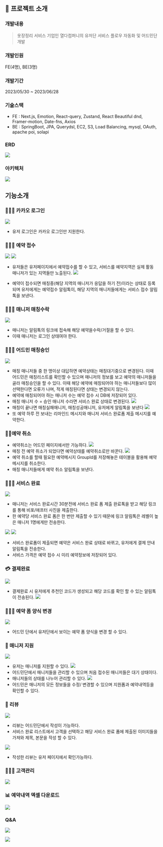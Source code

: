## 📢 프로젝트 소개
### 개발내용
> 옷장정리 서비스 기업인 열다컴퍼니의 유저단 서비스 플로우 자동화 및 어드민단 개발

### 개발인원 
FE(4명), BE(3명)
### 개발기간
2023/05/30 ~ 2023/06/28
### 기술스택 
- FE : Next.js, Emotion, React-query, Zustand, React Beautiful dnd, Framer-motion, Date-fns, Axios
- BE : SpringBoot, JPA, Querydsl, EC2, S3, Load Balancing, mysql, OAuth, apache poi, solapi
### ERD
![](https://velog.velcdn.com/images/yeeeerim_/post/1e732ed1-3c2a-48b7-a8e6-eeb2d0cbe06b/image.png)
### 아키텍처
![](https://velog.velcdn.com/images/yeeeerim_/post/cf72bc63-4144-42fc-b67d-5129ddb634ad/image.png)
    
## 기능소개

### 🙋🏻‍♀️ 카카오 로그인
![](https://velog.velcdn.com/images/yeeeerim_/post/2ac64dc4-0bd1-44a1-8adc-b1eacc21efce/image.gif)
- 유저 로그인은 카카오 로그인만 지원한다. 
### 🙋🏻‍♀️ 예약 접수
![](https://velog.velcdn.com/images/yeeeerim_/post/22ba63ac-8ffa-417c-9a8e-4d864ae832ba/image.gif)
![](https://velog.velcdn.com/images/yeeeerim_/post/94e44ce1-8229-4a0e-9f69-111fd1a23d90/image.gif)
- 유저들은 유저페이지에서 예약접수를 할 수 있고, 서비스를 예약지역은 실제 활동 매니저가 있는 지역들만 노출된다. 
![](https://velog.velcdn.com/images/yeeeerim_/post/9571125f-ed20-40d6-a307-105205c0e262/image.png)

 - 예약이 접수되면 매칭중(해당 지역의 매니저가 응답을 하기 전)이라는 상태로 등록되며 유저에게는 예약접수 알림톡이, 해당 지역의 매니저들에게는 서비스 접수 알림톡을 보낸다. 


### 🧑🏻‍💼 매니저 매칭수락
![](https://velog.velcdn.com/images/yeeeerim_/post/58c35b80-81e1-4262-81a8-aaebbdbbc322/image.gif)
- 매니저는 알림톡의 링크에 접속해 해당 예약을수락/거절을 할 수 있다. 
- 이때 매니저는 로그인 상태여야 한다. 
### 🧑🏻‍💻 어드민 매칭승인
![](https://velog.velcdn.com/images/yeeeerim_/post/cb5ada6f-baf4-4ba2-a088-40544fad737c/image.gif)
- 매칭 매니저들 중 한 명이상 대답하면 예약상태는 매칭대기중으로 변경된다. 이때 어드민은 매칭리스트를 확인할 수 있으며 매니저의 정보를 보고 예약의 매니저들을 골라 매칭승인을 할 수 있다. 이때 해당 예약에 매칭되어야 하는 매니저들보다 많이 선택한다면 오류가 나며, 적게 매칭된다면 상태는 변경되지 않는다. 
- 예약에 매칭되어야 하는 매니저 수는 예약 접수 시 DB에 저장되어 있다. 
- 매칭 매니저 수 = 승인 매니저 수라면 서비스 완료 상태로 변경된다. 
![](https://velog.velcdn.com/images/yeeeerim_/post/8d28c6c9-0434-480e-816c-3b84c252c54b/image.png)
- 매칭이 끝나면 매칭실패매니저, 매칭성공매니저, 유저에게 알림톡을 보낸다
![](https://velog.velcdn.com/images/yeeeerim_/post/4d146b53-b025-488e-9148-ae5b1a8aed35/image.png)
- 또 예약 하루 전 보내는 리마인드 메시지와 매니저 서비스 완료폼 제출 메시지를 예약한다. 
### 🙅🏻예약 취소
- 예약취소는 어드민 페이지에서만 가능하다. 
![](https://velog.velcdn.com/images/yeeeerim_/post/a6cb265b-c472-409b-adcb-5669a43b78a6/image.png)
- 매칭 전 예약 취소가 되었다면 예약상태를 예약취소로만 바꾼다. 
![](https://velog.velcdn.com/images/yeeeerim_/post/7261ec8e-f442-4d98-ba9c-a3894bf5e0c5/image.png)
- 예약 취소를 할때 필요한 예약메시지 GroupId를 저장해놓은 테이블을 활용해 예약메시지를 취소한다. 
- 매칭 매니저들에게 예약 취소 알림톡을 보낸다. 
### 🧑🏻‍💼 서비스 완료
![](https://velog.velcdn.com/images/yeeeerim_/post/42e9fc8f-7e43-47c1-96f8-e767600e5f4c/image.gif)
- 매니저는 서비스 완료시간 30분전에 서비스 완료 폼 제출 완료톡을 받고 해당 링크를 통해 비포/애프터 사진을 제출한다. 
- 한 예약당 서비스 완료 폼은 한 번만 제출할 수 있기 때문에 링크 알림톡은 레벨이 높은 매니저 1명에게만 전송한다. 

![](https://velog.velcdn.com/images/yeeeerim_/post/dea5a4b4-a037-46a3-a77b-ff2dce5ccdec/image.gif)
![](https://velog.velcdn.com/images/yeeeerim_/post/f22cdb3a-67f5-4e39-bf89-927a6cc64a1a/image.png)
- 서비스 완료폼이 제출되면 예약은 서비스 완료 상태로 바뀌고, 유저에게 결제 안내 알림톡을 전송한다. 
- 서비스 가격은 예약 접수 시 미리 예약정보에 저장되어 있다. 
### 💳 결제완료
![](https://velog.velcdn.com/images/yeeeerim_/post/f4b6d559-6b66-493e-a2c3-36a51e074a8b/image.png)
- 결제완료 시 유저에게 추천인 코드가 생성되고 해당 코드를 확인 할 수 있는 알림톡이 전송된다. 
![](https://velog.velcdn.com/images/yeeeerim_/post/cd50d797-2e56-40d8-86f5-ea9474b0b76c/image.png)
### 👩🏻‍💻 예약 폼 양식 변경
![](https://velog.velcdn.com/images/yeeeerim_/post/eadc828c-16f8-42d6-a5c5-e975d849da35/image.gif)
- 어드민 단에서 유저단에서 보이는 예약 폼 양식을 변경 할 수 있다. 
### 📨 매니저 지원
![](https://velog.velcdn.com/images/yeeeerim_/post/68133288-70c1-4f20-97e6-a4b13bd55a5b/image.gif)
- 유저는 매니저를 지원할 수 있다. 
![](https://velog.velcdn.com/images/yeeeerim_/post/524ae71f-ca9a-4afe-86bc-68efb504d330/image.gif)
- 어드민단에서 매니저들을 관리할 수 있으며 처음 접수된 매니저들은 대기 상태이다. 
- 매니저들의 상태를 나누어 관리할 수 있다. 
![](https://velog.velcdn.com/images/yeeeerim_/post/18c6c0e8-a70e-4c15-b45a-62e3c6759cd8/image.gif)
- 어드민은 매니저의 모든 정보들을 수정/ 변경할 수 있으며 지원폼과 예약내역등을 확인할 수 있다. 

### 🌟 리뷰
![](https://velog.velcdn.com/images/yeeeerim_/post/8d1fe2e3-5196-46ff-a9ea-2e8558d3b0a2/image.gif)
- 리뷰는 어드민단에서 작성이 가능하다. 
- 서비스 완료 리스트에서 고객을 선택하고 해당 서비스 완료 폼에 제출된 이미지들을 가져와 제목, 본문을 작성 할 수 있다. 

![](https://velog.velcdn.com/images/yeeeerim_/post/0901b510-85ed-46a2-b790-ff8568126806/image.gif)
- 작성한 리뷰는 유저 페이지에서 확인가능하다. 
### 👩🏻‍💻 고객관리
![](https://velog.velcdn.com/images/yeeeerim_/post/bef2dd48-09f6-4dab-b149-9ef947754147/image.gif)

### 📊 예약내역 엑셀 다운로드
![](https://velog.velcdn.com/images/yeeeerim_/post/4a8ccd1d-066f-4055-bb6c-0a870c482d69/image.gif)

### Q&A
![](https://velog.velcdn.com/images/yeeeerim_/post/4a9662ca-1e89-4112-b56e-c6fd134fb640/image.gif)

![](https://velog.velcdn.com/images/yeeeerim_/post/0dd0a1e0-9a35-44b8-b68a-4f0409d2e687/image.gif)

